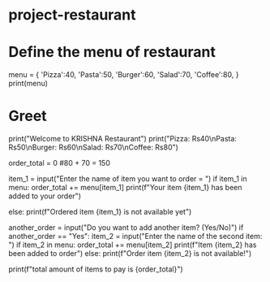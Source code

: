 # project-restaurant
 # Define the menu of restaurant
menu = {
    'Pizza':40,
    'Pasta':50,
    'Burger':60,
    'Salad':70,
    'Coffee':80,
}
print(menu)
 # Greet
print("Welcome to KRISHNA Restaurant")
print("Pizza: Rs40\nPasta: Rs50\nBurger: Rs60\nSalad: Rs70\nCoffee: Rs80")

order_total = 0
#80 + 70 = 150
 

item_1 = input("Enter the name of item you want to order = ")
if item_1 in menu:
    order_total += menu[item_1] 
    print(f"Your item {item_1} has been added to your order")

else:
    print(f"Ordered item {item_1} is not available yet")

another_order = input("Do you want to add another item? (Yes/No)")
if another_order == "Yes":
    item_2 = input("Enter the name of the second item: ")
    if item_2 in menu:
        order_total += menu[item_2]
        print(f"Item {item_2} has been added to order")
else:
    print(f"Order item {item_2} is not available!")

print(f"total amount of items to pay is {order_total}")
